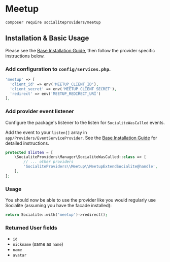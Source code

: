 # Meetup

```bash
composer require socialiteproviders/meetup
```

## Installation & Basic Usage

Please see the [Base Installation Guide](https://socialiteproviders.com/usage/), then follow the provider specific instructions below.

### Add configuration to `config/services.php`.

```php
'meetup' => [    
  'client_id' => env('MEETUP_CLIENT_ID'),  
  'client_secret' => env('MEETUP_CLIENT_SECRET'),  
  'redirect' => env('MEETUP_REDIRECT_URI') 
],
```

### Add provider event listener

Configure the package's listener to the listen for `SocialiteWasCalled` events. 

Add the event to your `listen[]` array  in `app/Providers/EventServiceProvider`. See the [Base Installation Guide](https://socialiteproviders.com/usage/) for detailed instructions.

```php
protected $listen = [
    \SocialiteProviders\Manager\SocialiteWasCalled::class => [
        // ... other providers
        'SocialiteProviders\\Meetup\\MeetupExtendSocialite@handle',
    ],
];
```

### Usage

You should now be able to use the provider like you would regularly use Socialite (assuming you have the facade installed):

```php
return Socialite::with('meetup')->redirect();
```

### Returned User fields

- ``id``
- ``nickname`` (same as ``name``)
- ``name``
- ``avatar``
